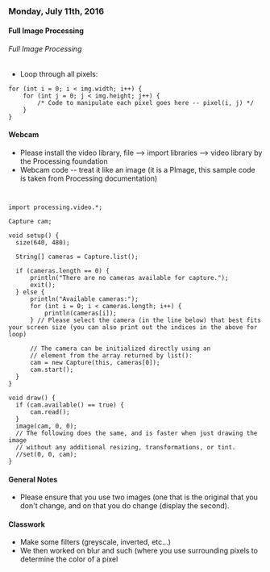 ### Monday, July 11th, 2016

#### Full Image Processing

###### Full Image Processing
* Loop through all pixels:

```processing
for (int i = 0; i < img.width; i++) {
    for (int j = 0; j < img.height; j++) {
    	/* Code to manipulate each pixel goes here -- pixel(i, j) */
    }   
}
```

#### Webcam
* Please install the video library, file --> import libraries --> video library by the Processing foundation
* Webcam code -- treat it like an image (it is a PImage, this sample code is taken from Processing documentation)
```processing


import processing.video.*;

Capture cam;

void setup() {
  size(640, 480);

  String[] cameras = Capture.list();

  if (cameras.length == 0) {
      println("There are no cameras available for capture.");
      exit();
  } else {
      println("Available cameras:");
      for (int i = 0; i < cameras.length; i++) {
          println(cameras[i]);
      } // Please select the camera (in the line below) that best fits your screen size (you can also print out the indices in the above for loop)

      // The camera can be initialized directly using an
      // element from the array returned by list():
      cam = new Capture(this, cameras[0]);
      cam.start();
  }
}

void draw() {
  if (cam.available() == true) {
      cam.read();
  }
  image(cam, 0, 0);
  // The following does the same, and is faster when just drawing the image
  // without any additional resizing, transformations, or tint.
  //set(0, 0, cam);
}
```

#### General Notes
* Please ensure that you use two images (one that is the original that you don't change, and on that you do change (display the second).

#### Classwork
* Make some filters (greyscale, inverted, etc...)
* We then worked on blur and such (where you use surrounding pixels to determine the color of a pixel